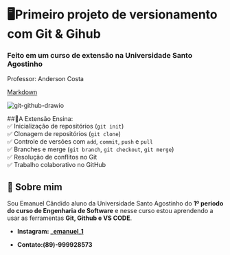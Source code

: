 # 🖥Primeiro projeto de versionamento com Git & Gihub

### Feito em um curso de extensão na Universidade Santo Agostinho

Professor: Anderson Costa

  [Markdown](https://docs.google.com/document/d/1a8aMON8q10J1bYiZS8wJhzmIuMIJSPG2oGshEV8ZtAc/edit?tab=t.0)

![git-github-drawio](https://github.com/user-attachments/assets/ee9a4d2b-e7d6-4376-aa32-d0dd861bfa08)

##📝A Extensão Ensina:  
✅ Inicialização de repositórios (`git init`)  
✅ Clonagem de repositórios (`git clone`)  
✅ Controle de versões com `add`, `commit`, `push` e `pull`  
✅ Branches e merge (`git branch`, `git checkout`, `git merge`)  
✅ Resolução de conflitos no Git  
✅ Trabalho colaborativo no GitHub

## 👤 **Sobre mim**

Sou Emanuel Cândido aluno da Universidade Santo Agostinho do **1º periodo do curso de Engenharia de Software** e nesse curso estou aprendendo a usar as ferramentas **Git, Github e VS CODE**.

 + **Instagram: [_emanuel_1](http://instagram.com/_emanuel_1)** 

 + **Contato:(89)-999928573**

## 
 
